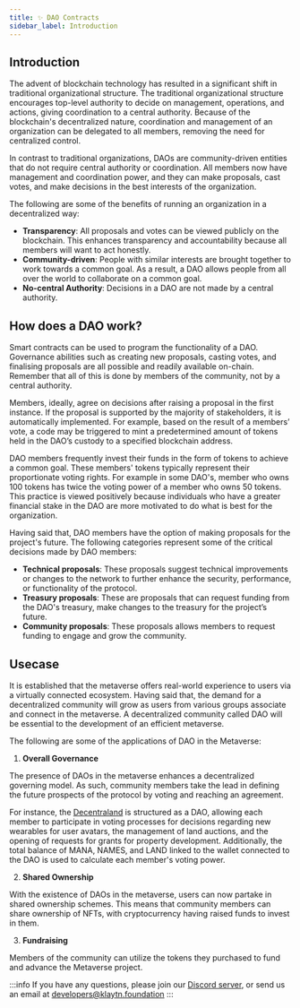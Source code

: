 ```yaml
---
title: ✨ DAO Contracts
sidebar_label: Introduction
---
```


## Introduction <a id="DAO Introduction"></a>
The advent of blockchain technology has resulted in a significant shift in traditional organizational structure. The traditional organizational structure encourages top-level authority to decide on management, operations, and actions, giving coordination to a central authority. Because of the blockchain's decentralized nature, coordination and management of an organization can be delegated to all members, removing the need for centralized control.

In contrast to traditional organizations, DAOs are community-driven entities that do not require central authority or coordination. All members now have management and coordination power, and they can make proposals, cast votes, and make decisions in the best interests of the organization.

The following are some of the benefits of running an organization in a decentralized way:

* **Transparency**: All proposals and votes can be viewed publicly on the blockchain. This enhances transparency and accountability because all members will want to act honestly.
* **Community-driven**: People with similar interests are brought together to work towards a common goal. As a result, a DAO allows people from all over the world to collaborate on a common goal.
* **No-central Authority**: Decisions in a DAO are not made by a central authority.

## How does a DAO work? <a id="How do DAO’s work"></a>

Smart contracts can be used to program the functionality of a DAO. Governance abilities such as creating new proposals, casting votes, and finalising proposals are all possible and readily available on-chain. Remember that all of this is done by members of the community, not by a central authority.

Members, ideally, agree on decisions after raising a proposal in the first instance. If the proposal is supported by the majority of stakeholders, it is automatically implemented. For example, based on the result of a members’ vote, a code may be triggered to mint a predetermined amount of tokens held in the DAO’s custody to a specified blockchain address.  

DAO members frequently invest their funds in the form of tokens to achieve a common goal. These members' tokens typically represent their proportionate voting rights. For example in some DAO's, member who owns 100 tokens has twice the voting power of a member who owns 50 tokens. This practice is viewed positively because individuals who have a greater financial stake in the DAO are more motivated to do what is best for the organization.

Having said that, DAO members have the option of making proposals for the project's future. The following categories represent some of the critical decisions made by DAO members:

* **Technical proposals**: These proposals suggest technical improvements or changes to the network to further enhance the security, performance, or functionality of the protocol.
* **Treasury proposals**: These are proposals that can request funding from the DAO's treasury, make changes to the treasury for the project’s future.
* **Community proposals**: These proposals allows members to request funding to engage and grow the community.


## Usecase <a id="DAO Usecase"></a>
It is established that the metaverse offers real-world experience to users via a virtually connected ecosystem. Having said that, the demand for a decentralized community will grow as users from various groups associate and connect in the metaverse. A decentralized community called DAO will be essential to the development of an efficient  metaverse.

The following are some of the applications of DAO in the Metaverse:

1. **Overall Governance**
   
The presence of DAOs in the metaverse enhances a decentralized governing model. As such, community members take the lead in defining the future prospects of the protocol by voting and reaching an agreement.

For instance, the [Decentraland](https://docs.decentraland.org/player/general/dao/dao-userguide/) is structured as a DAO, allowing each member to participate in voting processes for decisions regarding new wearables for user avatars, the management of land auctions, and the opening of requests for grants for property development. Additionally, the total balance of MANA, NAMES, and LAND linked to the wallet connected to the DAO is used to calculate each member's voting power.

2. **Shared Ownership**
   
With the existence of DAOs in the metaverse, users can now partake in shared ownership schemes. This means that community members can share ownership of NFTs, with cryptocurrency having raised funds to invest in them.

3. **Fundraising**
   
Members of the community can utilize the tokens they purchased to fund and advance the Metaverse project.



:::info
If you have any questions, please join our [Discord server](https://discord.io/KlaytnOfficial), or send us an email at developers@klaytn.foundation
:::


